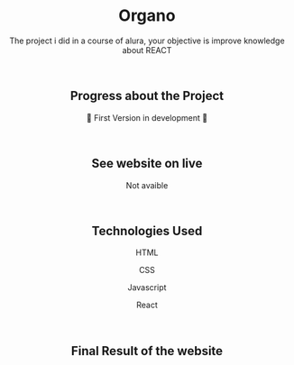 <h1 align="center"> Organo </h1>

<p align="center"> The project i did in a course of alura, your objective is improve knowledge about REACT </p>

<br>

<h2 align="center"> Progress about the Project </h2>
<p align="center"> 🚧 First Version in development 🚧 </p>

<br>

<h2 align="center"> See website on live </h2>
<p align="center"> Not avaible </p>

<br>

<h2 align="center"> Technologies Used </h2>

<p align="center"> HTML </p>
<p align="center"> CSS </p>
<p align="center"> Javascript </p>
<p align="center"> React </p>

<br>

<h2 align="center"> Final Result of the website </h2>

<div align="center">

</div>
